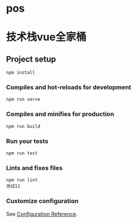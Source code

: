 # pos

# 技术栈vue全家桶

## Project setup
```
npm install
```

### Compiles and hot-reloads for development
```
npm run serve
```

### Compiles and minifies for production
```
npm run build
```

### Run your tests
```
npm run test
```

### Lints and fixes files
```
npm run lint
测试11
```

### Customize configuration
See [Configuration Reference](https://cli.vuejs.org/config/).
